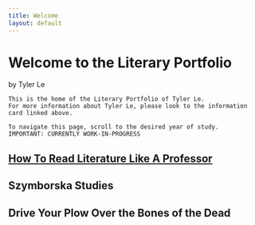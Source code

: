 ```yaml
---
title: Welcome
layout: default
---
```


# Welcome to the Literary Portfolio

by Tyler Le

    This is the home of the Literary Portfolio of Tyler Le. 
    For more information about Tyler Le, please look to the information card linked above.
    
    To navigate this page, scroll to the desired year of study.
    IMPORTANT: CURRENTLY WORK-IN-PROGRESS

## [How To Read Literature Like A Professor](https://tylerlecmd.github.io/LiteraryPortfolio/2023/03/14/htrllap.html)
## Szymborska Studies
## Drive Your Plow Over the Bones of the Dead
